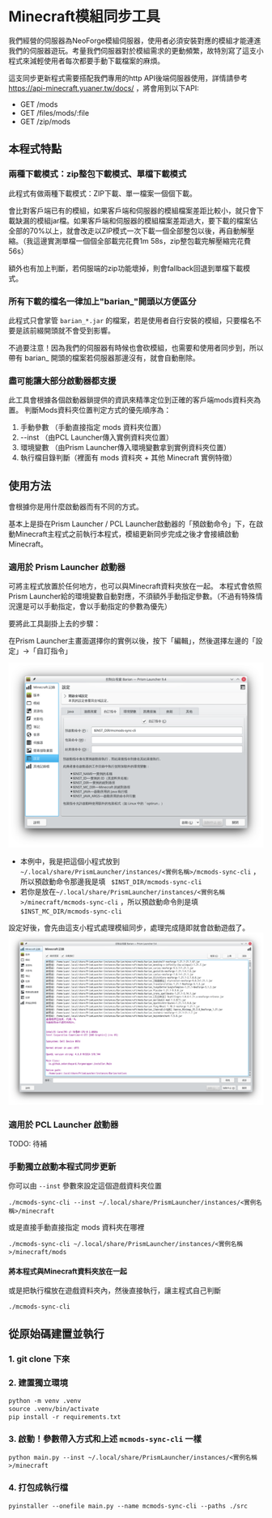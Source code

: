 Minecraft模組同步工具
===

我們經營的伺服器為NeoForge模組伺服器，使用者必須安裝對應的模組才能連進我們的伺服器遊玩。考量我們伺服器對於模組需求的更動頻繁，故特別寫了這支小程式來減輕使用者每次都要手動下載檔案的麻煩。

這支同步更新程式需要搭配我們專用的http API後端伺服器使用，詳情請參考 <https://api-minecraft.yuaner.tw/docs/> ，將會用到以下API:
* GET /mods
* GET /files/mods/:file
* GET /zip/mods

## 本程式特點
### 兩種下載模式：zip整包下載模式、單檔下載模式
此程式有做兩種下載模式：ZIP下載、單一檔案一個個下載。

會比對客戶端已有的模組，如果客戶端和伺服器的模組檔案差距比較小，就只會下載缺漏的模組jar檔。如果客戶端和伺服器的模組檔案差距過大，要下載的檔案佔全部的70%以上，就會改走以ZIP模式一次下載一個全部整包以後，再自動解壓縮。（我這邊實測單檔一個個全部載完花費1m 58s，zip整包載完解壓縮完花費56s）

額外也有加上判斷，若伺服端的zip功能壞掉，則會fallback回退到單檔下載模式。

### 所有下載的檔名一律加上"barian_"開頭以方便區分
此程式只會掌管 `barian_*.jar` 的檔案，若是使用者自行安裝的模組，只要檔名不要是該前綴開頭就不會受到影響。

不過要注意！因為我們的伺服器有時候也會砍模組，也需要和使用者同步到，所以帶有 barian_ 開頭的檔案若伺服器那邊沒有，就會自動刪除。

### 盡可能讓大部分啟動器都支援
此工具會根據各個啟動器鎖提供的資訊來精準定位到正確的客戶端mods資料夾為置。
判斷Mods資料夾位置判定方式的優先順序為：
1. 手動參數 （手動直接指定 mods 資料夾位置）
2. --inst （由PCL Launcher傳入實例資料夾位置）
3. 環境變數 （由Prism Launcher傳入環境變數拿到實例資料夾位置）
4. 執行檔目錄判斷（裡面有 mods 資料夾 + 其他 Minecraft 實例特徵）

## 使用方法
會根據你是用什麼啟動器而有不同的方式。

基本上是掛在Prism Launcher / PCL Launcher啟動器的「預啟動命令」下，在啟動Minecraft主程式之前執行本程式，模組更新同步完成之後才會接續啟動Minecraft。

### 適用於 Prism Launcher 啟動器
可將主程式放置於任何地方，也可以與Minecraft資料夾放在一起。
本程式會依照Prism Launcher給的環境變數自動對應，不須額外手動指定參數。（不過有特殊情況還是可以手動指定，會以手動指定的參數為優先）

要將此工具副掛上去的步驟：

在Prism Launcher主畫面選擇你的實例以後，按下「編輯」，然後選擇左邊的「設定」→「自訂指令」

![](.readme/prism.png)
* 本例中，我是把這個小程式放到 `~/.local/share/PrismLauncher/instances/<實例名稱>/mcmods-sync-cli` ，所以預啟動命令那邊我是填 `
$INST_DIR/mcmods-sync-cli`
* 若你是放在`~/.local/share/PrismLauncher/instances/<實例名稱>/minecraft/mcmods-sync-cli` ，所以預啟動命令則是填 `
$INST_MC_DIR/mcmods-sync-cli`

設定好後，會先由這支小程式處理模組同步，處理完成隨即就會啟動遊戲了。
![](.readme/prism-start.png)

### 適用於 PCL Launcher 啟動器
TODO: 待補

### 手動獨立啟動本程式同步更新

你可以由 `--inst` 參數來設定這個遊戲資料夾位置
```
./mcmods-sync-cli --inst ~/.local/share/PrismLauncher/instances/<實例名稱>/minecraft
```

或是直接手動直接指定 mods 資料夾在哪裡
```
./mcmods-sync-cli ~/.local/share/PrismLauncher/instances/<實例名稱>/minecraft/mods
```

#### 將本程式與Minecraft資料夾放在一起

或是把執行檔放在遊戲資料夾內，然後直接執行，讓主程式自己判斷
```
./mcmods-sync-cli
```

## 從原始碼建置並執行
### 1. git clone 下來

### 2. 建置獨立環境
```
python -m venv .venv
source .venv/bin/activate
pip install -r requirements.txt
```
### 3. 啟動！參數帶入方式和上述 `mcmods-sync-cli` 一樣
```
python main.py --inst ~/.local/share/PrismLauncher/instances/<實例名稱>/minecraft
```

### 4. 打包成執行檔
```
pyinstaller --onefile main.py --name mcmods-sync-cli --paths ./src
```
